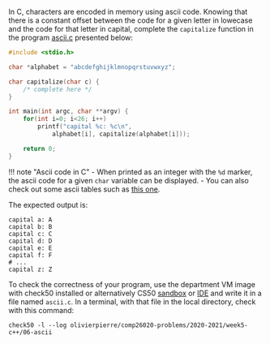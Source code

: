 In C, characters are encoded in memory using ascii code. Knowing that there
is a constant offset between the code for a given letter in lowecase and the
code for that letter in capital, complete the `capitalize` function in the
program [ascii.c](ascii.c) presented below:

```c
#include <stdio.h>

char *alphabet = "abcdefghijklmnopqrstuvwxyz";

char capitalize(char c) {
    /* complete here */
}

int main(int argc, char **argv) {
    for(int i=0; i<26; i++)
        printf("capital %c: %c\n",
            alphabet[i], capitalize(alphabet[i]));

    return 0;
}
```

!!! note "Ascii code in C" 
     - When printed as an integer with the `%d` marker, the ascii code for a
       given `char` variable can be displayed.
     - You can also check out some ascii tables such as 
       [this one](http://www.asciitable.com/).

The expected output is:

```shell
capital a: A
capital b: B
capital c: C
capital d: D
capital e: E
capital f: F
# ...
capital z: Z
```

To check the correctness of your program, use the department VM image with check50 installed or alternatively CS50 [sandbox](sandbox.cs50.io)
or [IDE](ide.cs50.io) and write it in a file named `ascii.c`. In a terminal,
with that file in the local directory, check with this command:
```shell
check50 -l --log olivierpierre/comp26020-problems/2020-2021/week5-c++/06-ascii
```
